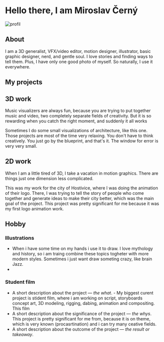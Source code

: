 # Hello there, I am Miroslav Černý
![profil](https://github.com/MirekCernyIV/english-for-designers1/assets/149397901/ef27686d-1dcd-4873-804b-9c1e3cfcea10)

## About

I am a 3D generalist, VFX/video editor, motion designer, illustrator, basic graphic designer, nerd, and gentle soul. I love stories and finding ways to tell them. Plus, I have only one good photo of myself. So naturally, I use it everywhere.


## My projects 

## 3D work

Music visualizers are always fun, because you are trying to put together music and video, two completely separate fields of creativity. But it is so rewarding when you catch the right moment, and suddenly it all works

Sometimes I do some small visualizations of architecture, like this one. Those projects are most of the time very relaxing. You don't have to think creatively. You just go by the blueprint, and that's it. The window for error is very very small.

## 2D work
When I am a little tired of 3D, I take a vacation in motion graphics. There are things just one dimension less complicated.


This was my work for the city of Hostivice, where I was doing the animation of their logo. There, I was trying to tell the story of people who come together and generate ideas to make their city better, which was the main goal of the project. This project was pretty significant for me because it was my first logo animation work.

## Hobby

### Illustrations


- When i have some time on my hands i use it to draw. I love mythology and history, so i am traing combine these topics togheter with more modern styles. Sometimes i just want draw someting crazy, like brain Jazz.
- 
### Student film

<!-- Use a static poster image or animated GIF, but no video files. Again, keep the image width/height manageable, around 1280x x 720px (16:9 aspect ratio), or a max-width of 1280px. -->


- A short description about the project — *the what*. - My biggest curent project is stident film, where i am working on script, storyboards concept art, 3D modeling, rigging, dabing, animation and compositing. This film
- A short description about the significance of the project — *the whys*. This project is pretty significant for me from, because it is on theme, which is very known (procasrtination) and i can try many ceative fields. 
- A short description about the outcome of the project — *the result or takeaway*. 


